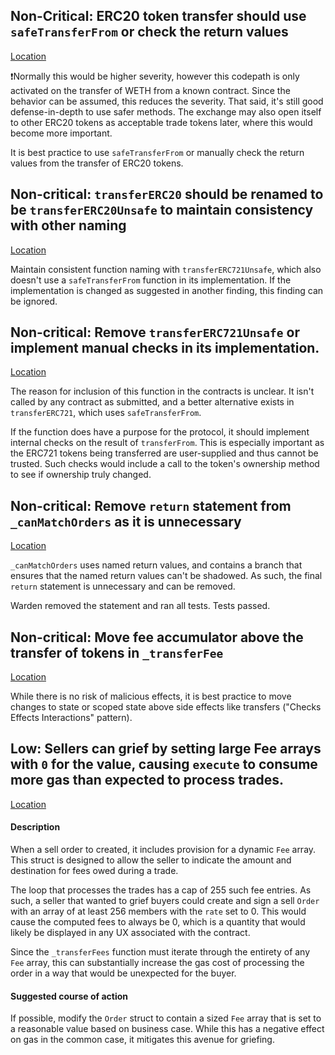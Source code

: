 ## Non-Critical: ERC20 token transfer should use `safeTransferFrom` or check the return values

[Location](https://github.com/code-423n4/2022-10-blur/blob/2fdaa6e13b544c8c11d1c022a575f16c3a72e3bf/contracts/ExecutionDelegate.sol#L119)

❗Normally this would be higher severity, however this codepath is only activated on the transfer of WETH from a known contract. Since the behavior can be assumed, this reduces the severity. That said, it's still good defense-in-depth to use safer methods. The exchange may also open itself to other ERC20 tokens as acceptable trade tokens later, where this would become more important.

It is best practice to use `safeTransferFrom` or manually check the return values from the transfer of ERC20 tokens.

## Non-critical: `transferERC20` should be renamed to be `transferERC20Unsafe` to maintain consistency with other naming

[Location](https://github.com/code-423n4/2022-10-blur/blob/2fdaa6e13b544c8c11d1c022a575f16c3a72e3bf/contracts/ExecutionDelegate.sol#L119)

Maintain consistent function naming with `transferERC721Unsafe`, which also doesn't use a `safeTransferFrom` function in its implementation. If the implementation is changed as suggested in another finding, this finding can be ignored.

## Non-critical: Remove `transferERC721Unsafe` or implement manual checks in its implementation.

[Location](https://github.com/code-423n4/2022-10-blur/blob/2fdaa6e13b544c8c11d1c022a575f16c3a72e3bf/contracts/ExecutionDelegate.sol#L73)

The reason for inclusion of this function in the contracts is unclear. It isn't called by any contract as submitted, and a better alternative exists in `transferERC721`, which uses `safeTransferFrom`.

If the function does have a purpose for the protocol, it should implement internal checks on the result of `transferFrom`. This is especially important as the ERC721 tokens being transferred are user-supplied and thus cannot be trusted. Such checks would include a call to the token's ownership method to see if ownership truly changed.

## Non-critical: Remove `return` statement from `_canMatchOrders` as it is unnecessary

[Location](https://github.com/code-423n4/2022-10-blur/blob/2fdaa6e13b544c8c11d1c022a575f16c3a72e3bf/contracts/BlurExchange.sol#L433)

`_canMatchOrders` uses named return values, and contains a branch that ensures that the named return values can't be shadowed. As such, the final `return` statement is unnecessary and can be removed.

Warden removed the statement and ran all tests. Tests passed.

## Non-critical: Move fee accumulator above the transfer of tokens in `_transferFee`

[Location](https://github.com/code-423n4/2022-10-blur/blob/2fdaa6e13b544c8c11d1c022a575f16c3a72e3bf/contracts/BlurExchange.sol#L479)

While there is no risk of malicious effects, it is best practice to move changes to state or scoped state above side effects like transfers ("Checks Effects Interactions" pattern).

## Low: Sellers can grief by setting large Fee arrays with `0` for the value, causing `execute` to consume more gas than expected to process trades.

[Location](https://github.com/code-423n4/2022-10-blur/blob/2fdaa6e13b544c8c11d1c022a575f16c3a72e3bf/contracts/BlurExchange.sol#L476)

#### Description

When a sell order to created, it includes provision for a dynamic `Fee` array. This struct is designed to allow the seller to indicate the amount and destination for fees owed during a trade.

The loop that processes the trades has a cap of 255 such fee entries. As such, a seller that wanted to grief buyers could create and sign a sell `Order` with an array of at least 256 members with the `rate` set to 0. This would cause the computed fees to always be 0, which is a quantity that would likely be displayed in any UX associated with the contract.

Since the `_transferFees` function must iterate through the entirety of any `Fee` array, this can substantially increase the gas cost of processing the order in a way that would be unexpected for the buyer.

#### Suggested course of action

If possible, modify the `Order` struct to contain a sized `Fee` array that is set to a reasonable value based on business case. While this has a negative effect on gas in the common case, it mitigates this avenue for griefing.